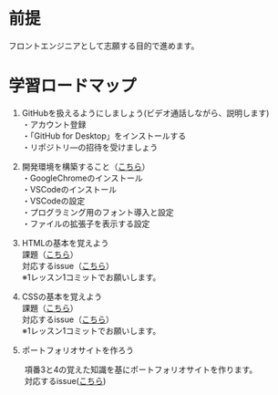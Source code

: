 # 前提

フロントエンジニアとして志願する目的で進めます。

# 学習ロードマップ

1. GitHubを扱えるようにしましょう(ビデオ通話しながら、説明します)<br>
  ・アカウント登録<br>
  ・「GitHub for Desktop」をインストールする<br>
  ・リポジトリ―の招待を受けましょう<br>

2. 開発環境を構築すること（[こちら](https://dotinstall.com/lessons/basic_pcsetup_win_v2/50501)）<br>
  ・GoogleChromeのインストール<br>
  ・VSCodeのインストール<br>
  ・VSCodeの設定<br>
  ・プログラミング用のフォント導入と設定<br>
  ・ファイルの拡張子を表示する設定<br>
  
3. HTMLの基本を覚えよう<br>
  課題（[こちら](https://dotinstall.com/lessons/basic_html_v5/49801)）<br>
  対応するissue（[こちら](https://github.com/captain0001/portfolio_miura/issues/1)）<br>
  ※1レッスン1コミットでお願いします。

4. CSSの基本を覚えよう<br>
  課題（[こちら](https://dotinstall.com/lessons/basic_css_v5/49901)）<br>
  対応するissue（[こちら](https://github.com/captain0001/portfolio_miura/issues/2)）<br>
  ※1レッスン1コミットでお願いします。

5. ポートフォリオサイトを作ろう

　　項番3と4の覚えた知識を基にポートフォリオサイトを作ります。<br>
  　　対応するissue([こちら](https://github.com/captain0001/portfolio_miura/issues/4))
　
